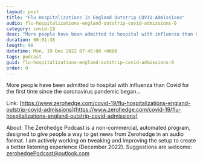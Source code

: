 ```yaml
---
layout: post
title: "Flu Hospitalizations In England Outstrip COVID Admissions"
audio: flu-hospitalizations-england-outstrip-covid-admissions-0
category: covid-19
desc: "More people have been admitted to hospital with influenza than Covid for the first time since the coronavirus pandemic began..."
duration: 00:01:38
length: 98
datetime: Mon, 19 Dec 2022 07:45:00 +0000
tags: podcast
guid: flu-hospitalizations-england-outstrip-covid-admissions-0
order: 0
---
```

More people have been admitted to hospital with influenza than Covid for the first time since the coronavirus pandemic began...

Link: [https://www.zerohedge.com/covid-19/flu-hospitalizations-england-outstrip-covid-admissions](https://www.zerohedge.com/covid-19/flu-hospitalizations-england-outstrip-covid-admissions)

About: The Zerohedge Podcast is a non-commercial, automated program, designed to give people a way to get news from Zerohedge in an audio format.  I am actively working on tweaking and improving the setup to create a better listening experience (December 2022).  Suggestions are welcome: [zerohedgePodcast@outlook.com](mailto:zerohedgePodcast@outlook.com)